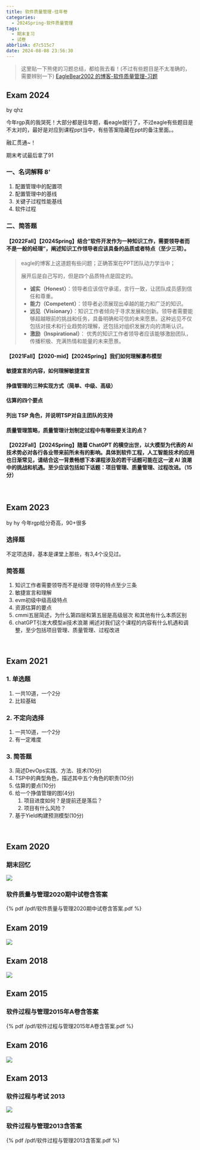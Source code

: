 ```yaml
---
title: 软件质量管理-往年卷
categories:
  - 2024Spring-软件质量管理
tags:
  - 期末复习
  - 试卷
abbrlink: d7c515c7
date: 2024-08-08 23:56:30
---
```


> 这里贴一下熊佬的习题总结，都给我去看！(不过有些题目是不太准确的，需要辨别一下)
> [EagleBear2002 的博客-软件质量管理-习题](https://eaglebear2002.github.io/2023Fall-%E8%BD%AF%E4%BB%B6%E8%B4%A8%E9%87%8F%E7%AE%A1%E7%90%86/%E8%BD%AF%E4%BB%B6%E8%B4%A8%E9%87%8F%E7%AE%A1%E7%90%86-%E4%B9%A0%E9%A2%98/)

## Exam 2024
by qhz

今年rgp真的我哭死！大部分都是往年题，看eagle就行了，不过eagle有些题目是不太对的，最好是对应到课程ppt当中，有些答案隐藏在ppt的备注里面。。

融汇贯通~！

期末考试最后拿了91



### 一、名词解释 8' 

1. 配置管理中的配置项
2. 配置管理中的基线
3. 关键子过程性能基线
4. 软件过程

### 二、简答题
#### 【2022Fall】【2024Spring】结合“软件开发作为一种知识工作，需要领导者而不是一般的经理”，阐述知识工作领导者应该具备的品质或者特点（至少三项）。

> eagle的博客上这道题有些问题；正确答案在PPT团队动力学当中；
>
> 展开后是自己写的，但是四个品质特点是固定的。
>
> - **诚实（Honest）**：领导者应该信守承诺，言行一致，让团队成员感到信任和尊重。
> - **能力（Competent）**：领导者必须展现出卓越的能力和广泛的知识。
> - **远见（Visionary）**：知识工作者倾向于寻求发展和创新。领导者需要能够超越眼前的挑战和任务，具备明确和可信的未来愿景。这种远见不仅包括对技术和行业趋势的理解，还包括对组织发展方向的清晰认识。
> - **激励（Inspirational）**： 优秀的知识工作者领导者应该能够激励团队，传播积极、充满热情和能量的未来愿景。

#### 【2021Fall】【2020-mid】【2024Spring】我们如何理解瀑布模型

#### 敏捷宣言的内容，如何理解敏捷宣言

#### 挣值管理的三种实现方式（简单、中级、高级）

#### 估算的四个要点

#### 列出 TSP 角色，并说明TSP对自主团队的支持

#### 质量管理策略，质量管理计划制定过程中有哪些要关注的点？

#### 【2022Fall】【2024Spring】随着 ChatGPT 的横空出世，以大模型为代表的 AI 技术势必对各行各业带来前所未有的影响。具体到软件工程，人工智能技术的应用也日渐常见，请结合这一背景畅想下本课程涉及的若干话题可能在这一波 AI 浪潮中的挑战和机遇。至少应该包括如下话题：项目管理、质量管理、过程改进。（15 分）
<br>

## Exam 2023
by hy
今年rgp给分奇高，90+很多
### 选择题
不定项选择，基本是课堂上那些，有3,4个没见过。
### 简答题
1. 知识工作者需要领导而不是经理 领导的特点至少三条
2. 敏捷宣言和理解
3. evm初级中级高级特点
4. 资源估算的要点
5. cmmi五层简述，为什么第四层和第五层是高级层次 和其他有什么本质区别
6. chatGPT引发大模型ai技术浪潮 阐述对我们这个课程的内容有什么机遇和调整，至少包括项目管理、质量管理、过程改进
<br>

## Exam 2021
### 1. 单选题
1. 一共10道，一个2分
2. 比较基础

### 2. 不定向选择
1. 一共10道，一个2分
2. 有一定难度

### 3. 简答题
3. 简述DevOps实践、方法、技术(10分)
4. TSP中的典型角色，描述其中五个角色的职责(10分)
5. 估算的要点(10分)
6. 给一个挣值管理的图(4分)
   1. 项目进度如何？是提前还是落后？
   2. 项目有什么风险？
7. 基于Yield构建预测模型(10分)
<br>

## Exam 2020
### 期末回忆
![](https://fredq.oss-cn-nanjing.aliyuncs.com/software_quality/软件过程与管理2020.png)
### 软件质量与管理2020期中试卷含答案
{% pdf /pdf/软件质量与管理2020期中试卷含答案.pdf %}

## Exam 2019 
![](https://fredq.oss-cn-nanjing.aliyuncs.com/software_quality/软件过程与管理2019.jpeg) 
## Exam 2018
![](https://fredq.oss-cn-nanjing.aliyuncs.com/software_quality/软件过程与管理2018.jpeg) 
## Exam 2015
### 软件过程与管理2015年A卷含答案
{% pdf /pdf/软件过程与管理2015年A卷含答案.pdf %}
## Exam 2016
![](https://fredq.oss-cn-nanjing.aliyuncs.com/software_quality/软件过程与管理2016.jpg) 
## Exam 2013
### 软件过程与考试 2013
![](https://fredq.oss-cn-nanjing.aliyuncs.com/software_quality/软件过程与管理2013.jpg) 
### 软件过程与管理2013含答案
{% pdf /pdf/软件过程与管理2013含答案.pdf %}
<br>
 
<!-- 这样不行，暂时只能退而求其次 -->
<!-- {% pdf https://fredq.oss-cn-nanjing.aliyuncs.com/software_quality/软件过程与管理2013含答案.pdf %} -->
